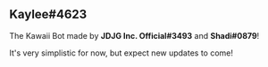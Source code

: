 ## Kaylee#4623

 The Kawaii Bot made by __JDJG Inc. Official#3493__ and __Shadi#0879__!

 It's very simplistic for now, but expect new updates to come!
